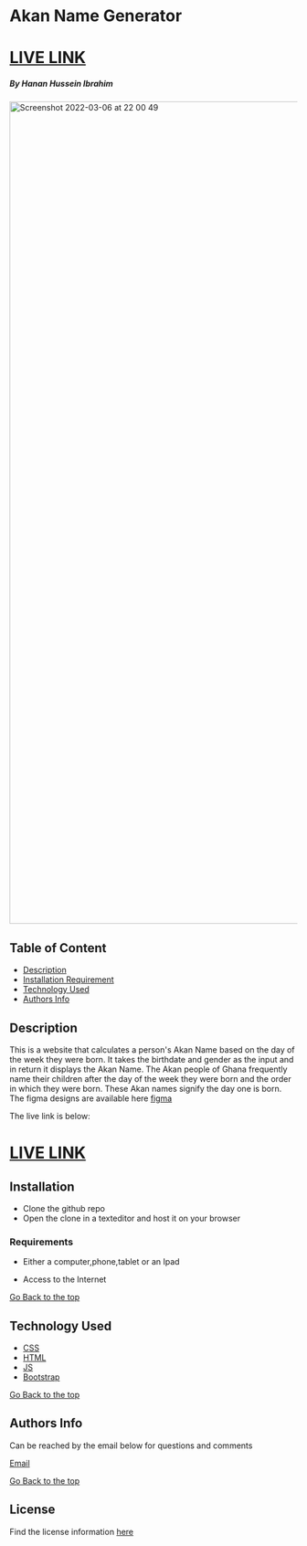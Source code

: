 # Akan Name Generator
# [LIVE LINK](https://hanan-hussein.github.io/AkanNameGenerator/)

##### By Hanan Hussein Ibrahim

<img width="1440" alt="Screenshot 2022-03-06 at 22 00 49" src="https://user-images.githubusercontent.com/36597096/156942097-a86ac131-734f-4eb3-8efa-9032c5a8f9ee.png">




## Table of Content

+ [Description](#description)
+ [Installation Requirement](#Requirements)
+ [Technology Used](#technology-used)
+ [Authors Info](#Authors-Info)


## Description

This is a website that calculates a person's Akan Name based on the day of the week they were born. It takes the birthdate and gender as the input and in return it displays the Akan Name. The Akan people of Ghana frequently name their children after the day of the week they were born and the order in which they were born. These Akan names signify the day one is born.
The figma designs are available here [figma](https://www.figma.com/file/rojhZZmZfHt8HRwbsZhWen/Akan-Name?node-id=0%3A1)

The live link is below:

# [LIVE LINK](https://hanan-hussein.github.io/AkanNameGenerator/)


## Installation
* Clone the github repo
* Open the clone in a texteditor and host it on your browser

### Requirements

* Either a computer,phone,tablet or an Ipad

* Access to the Internet

[Go Back to the top](#By-Hanan-Hussein-Ibrahim)
## Technology Used
* [CSS](https://developer.mozilla.org/en-US/docs/Web/CSS)
* [HTML](https://developer.mozilla.org/en-US/docs/Glossary/HTML)
* [JS](https://en.wikipedia.org/wiki/JavaScript)
* [Bootstrap](https://getbootstrap.com/)



[Go Back to the top](#By-Hanan-Hussein-Ibrahim)

## Authors Info
Can be reached by the email below for questions and comments 

[Email](hanan.ibrahim@student.moringaschool.com)

[Go Back to the top](#By-Hanan-Hussein-Ibrahim)
## License
Find the license information [here](https://github.com/Hanan-Hussein/MyPortfolio/blob/master/LICENSE) 

